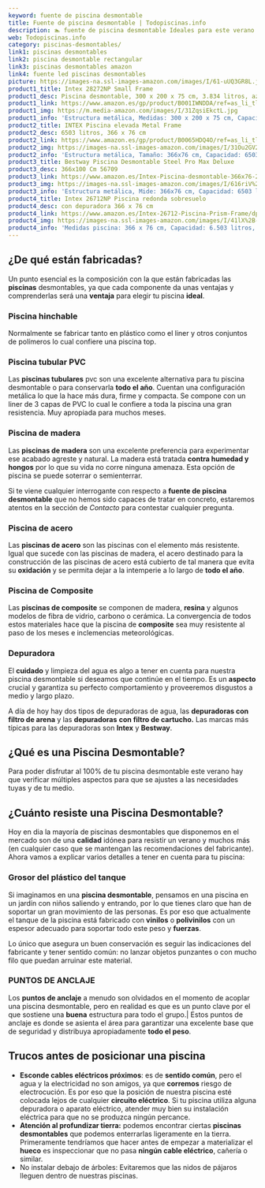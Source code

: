 ```yaml
---
keyword: fuente de piscina desmontable
title: Fuente de piscina desmontable | Todopiscinas.info
description: 🏊 fuente de piscina desmontable Ideales para este verano 2021. Aquí puedes comprar fuente de piscina desmontable y comparar con otras similares. No dejes escapar fuente de piscina desmontable a un precio realmente tentador.
web: Todopiscinas.info
category: piscinas-desmontables/
link1: piscinas desmontables
link2: piscina desmontable rectangular
link3: piscinas desmontables amazon
link4: fuente led piscinas desmontables
picture: https://images-na.ssl-images-amazon.com/images/I/61-uUQ3GR8L.jpg
product1_title: Intex 28272NP Small Frame
product1_desc: Piscina desmontable, 300 x 200 x 75 cm, 3.834 litros, azul
product1_link: https://www.amazon.es/gp/product/B001IWNDDA/ref=as_li_tl?ie=UTF8&camp=3638&creative=24630&creativeASIN=B001IWNDDA&linkCode=as2&tag=todopiscinas0e-21&linkId=25b9d647487c889cb6ef56ed63f50ca1
product1_img: https://m.media-amazon.com/images/I/31ZqsiEkctL.jpg
product1_info: 'Estructura metálica, Medidas: 300 x 200 x 75 cm, Capacidad: 3.834 litros, Para 6 personas (+ 6 años), Fácil montaje, Forma rectangular'
product2_title: INTEX Piscina elevada Metal Frame
product2_desc: 6503 litros, 366 x 76 cm
product2_link: https://www.amazon.es/gp/product/B0065HDQ4O/ref=as_li_tl?ie=UTF8&camp=3638&creative=24630&creativeASIN=B0065HDQ4O&linkCode=as2&tag=todopiscinas0e-21&linkId=ed2430e3ba564d3527ee103df33ed7b3
product2_img: https://images-na.ssl-images-amazon.com/images/I/31Ou2GV2SAL.jpg
product2_info: 'Estructura metálica, Tamaño: 366x76 cm, Capacidad: 6503 litros, Forma circular, De 4 a 7 personas (+6 años)'
product3_title: Bestway Piscina Desmontable Steel Pro Max Deluxe
product3_desc: 366x100 Cm 56709
product3_link: https://www.amazon.es/Intex-Piscina-desmontable-366x76-28210NP/dp/B0065HDQ4O?__mk_es_ES=%C3%85M%C3%85%C5%BD%C3%95%C3%91&crid=25UQGV9HG2INI&dchild=1&keywords=piscinas+desmontables&qid=1615854176&sprefix=piscinas+dem%2Caps%2C201&sr=8-5&linkCode=ll1&tag=todopiscinas0e-21&linkId=34f200977c6cbaab1f3f4d9ac0e64755&language=es_ES&ref_=as_li_ss_tl
product3_img: https://images-na.ssl-images-amazon.com/images/I/616riV%2BiY3L.jpg
product3_info: 'Estructura metálica, Mide: 366x76 cm, Capacidad: 6503 litros, De 4 a 7 personas mayores de 6 años, Forma circular, Tecnología Super-Tough'
product4_title: Intex 26712NP Piscina redonda sobresuelo
product4_desc: con depuradora 366 x 76 cm
product4_link: https://www.amazon.es/Intex-26712-Piscina-Prism-Frame/dp/B07FB823GL?__mk_es_ES=%C3%85M%C3%85%C5%BD%C3%95%C3%91&dchild=1&keywords=piscinas+desmontables+con+depuradora&qid=1615936418&sr=8-5&linkCode=ll1&tag=todopiscinas0e-21&linkId=d98699de7830cd471766fa1daa36de34&language=es_ES&ref_=as_li_ss_tl
product4_img: https://images-na.ssl-images-amazon.com/images/I/41lX%2B-YpibL.jpg
product4_info: 'Medidas piscina: 366 x 76 cm, Capacidad: 6.503 litros, Incluye depuradora de cartucha A, Lona resistente triple capa'
---
```




## ¿De qué  están fabricadas?

Un punto esencial es la composición con la que están fabricadas las **piscinas** desmontables, ya que cada componente da unas ventajas y comprenderlas  será una **ventaja** para elegir tu piscina **ideal**.


### Piscina hinchable

 Normalmente se fabricar tanto en plástico como el liner y otros conjuntos de polímeros lo cual confiere una piscina top.


### Piscina tubular PVC

Las **piscinas tubulares** pvc son una excelente alternativa para tu piscina desmontable o para conservarla **todo el año**. Cuentan una configuración metálica lo que la hace más dura, firme y compacta. Se compone con un liner de 3 capas de PVC lo cual le confiere a toda la piscina una gran resistencia. Muy apropiada para muchos meses.


### Piscina de madera

Las **piscinas de madera** son una excelente preferencia para experimentar ese acabado agreste y natural. La madera está tratada **contra humedad y hongos** por lo que su vida no corre ninguna amenaza. Esta opción de piscina se puede soterrar o semienterrar.

Si te viene cualquier interrogante con respecto a **fuente de piscina desmontable** que no hemos sido capaces de tratar en concreto, estaremos atentos en la sección de _Contacto_ para contestar cualquier pregunta.


### Piscina de acero

Las **piscinas de acero** son las piscinas con el elemento más resistente. Igual que sucede con las piscinas de madera, el acero destinado para la construcción de las piscinas de acero está cubierto de tal manera que evita su **oxidación** y se permita dejar a la intemperie a lo largo de **todo el año**.


### Piscina de Composite

Las **piscinas de composite** se componen de madera, **resina** y algunos modelos de fibra de vidrio, carbono o cerámica. La convergencia de todos estos materiales hace que la piscina de **composite** sea muy resistente al paso de los meses e inclemencias meteorológicas.

<stats-list :link1=link1 :link2=link2 :link3=link3 :link4=link4 :category=category></stats-list>

<brand-panel :title=product1_title :desc=product1_desc :img=product1_img :link=product1_link></brand-panel>


### Depuradora

El **cuidado** y limpieza del agua es algo a tener en cuenta para nuestra piscina desmontable si deseamos que continúe en el tiempo. Es un **aspecto** crucial y garantiza su perfecto comportamiento y proveeremos disgustos a medio y largo plazo.

A día de hoy hay dos tipos de depuradoras de agua, las **depuradoras con filtro de arena** y  las **depuradoras** **con filtro de cartucho.** Las marcas más típicas para las depuradoras son **Intex** y **Bestway**.
## ¿Qué es una Piscina Desmontable?



Para poder disfrutar al 100% de tu piscina desmontable este verano  hay que verificar múltiples aspectos para que se ajustes a las necesidades tuyas y de tu medio.


## ¿Cuánto resiste una Piscina Desmontable?

Hoy en dia la mayoría de piscinas desmontables que disponemos en el mercado son de una **calidad** idónea para resistir un verano y muchos más (en cualquier caso que se mantengan las recomendaciones del fabricante). Ahora vamos a explicar varios detalles a tener en cuenta para tu piscina:


### Grosor del plástico del tanque

Si imaginamos en una **piscina desmontable**, pensamos en una piscina en un jardín con niños saliendo y entrando, por lo que tienes claro que han de soportar un gran movimiento de las personas. Es por eso que actualmente el tanque de la piscina está fabricado con **vinilos** o **polivinilos** con un espesor adecuado para soportar todo este peso y **fuerzas**.

Lo único que asegura un	 buen conservación es seguir las indicaciones del fabricante y tener sentido común: no lanzar objetos punzantes o con mucho filo que puedan arruinar este material.


### PUNTOS DE ANCLAJE

Los **puntos de anclaje** a menudo son olvidados en el momento de acoplar una piscina desmontable, pero en realidad es que es un punto clave por el que sostiene una **buena** estructura para todo el grupo.| Estos puntos de anclaje es donde se asienta el área para garantizar una excelente base que de seguridad y distribuya apropiadamente **todo el peso**.


## Trucos antes de posicionar una piscina



*   **Esconde cables eléctricos próximos**: es de **sentido común**, pero el agua y la electricidad no son amigos, ya que **corremos** riesgo de electrocución. Es por eso que la posición de nuestra piscina esté colocada lejos de cualquier **circuito eléctrico**. Si tu piscina utiliza alguna depuradora o aparato eléctrico, atender muy bien su instalación eléctrica para que no se produzca ningún percance.
*   **Atención al profundizar tierra:** podemos encontrar ciertas **piscinas desmontables** que podemos enterrarlas ligeramente en la tierra. Primeramente tendríamos que hacer antes de empezar a materializar el **hueco** es inspeccionar que no pasa **ningún cable eléctrico**, cañería o similar.
*   No instalar debajo de árboles: Evitaremos que las nidos de pájaros lleguen dentro de nuestras piscinas.

<external-banner></external-banner>
